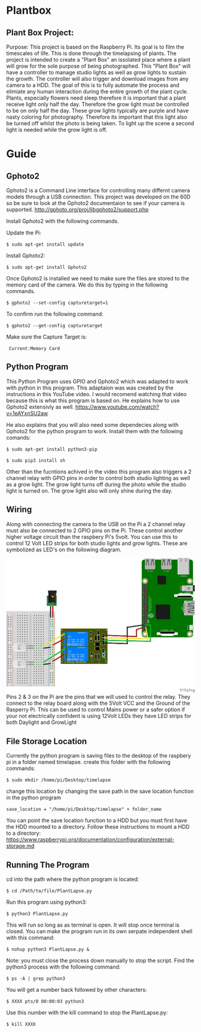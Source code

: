# Plantbox
## Plant Box Project:
Purpose: This project is based on the Raspberry Pi. Its goal is to film the timescales of life. This is done through the timelapsing of plants. The project is intended to create a "Plant Box" an issolated place where a plant will grow for the sole purpose of being photographed. This "Plant Box" will have a controller to manage studio lights as well as grow lights to sustain the growth. The controller will also trigger and download images from any camera to a HDD. The goal of this is to fully automate the process and elimiate any human interaction during the entire growth of the plant cycle. Plants, especially flowers need sleep therefore it is important that a plant receive light only half the day. Therefore the grow light must be controlled to be on only half the day. These grow lights typically are purple and have nasty coloring for photography. Therefore its important that this light also be turned off whilst the photo is being taken. To light up the scene a second light is needed while the grow light is off.

# Guide
## Gphoto2
Gphoto2 is a Command Line interface for controlling many differnt camera models through a USB connection. This project was developed on the 60D so be sure to look at the Gphoto2 documentaion to see if your camera is supported.
http://gphoto.org/proj/libgphoto2/support.php 

Install Gphoto2 with the following commands.

Update the Pi:
```
$ sudo apt-get install update
```
Install Gphoto2:
```
$ sudo apt-get install Gphoto2
```

Once Gphoto2 is installed we need to make sure the files are stored to the memory card of the camera. We do this by typing in the following commands. 
```
$ gphoto2 --set-config capturetarget=1
```
To confirm run the following command:
```
$ gphoto2 --get-config capturetarget
```
Make sure the Capture Target is:
```
 Current:Memory Card
```
## Python Program
This Python Program uses GPIO and Gphoto2 which was adapted to work with python in this program. 
This adaptaion was was created by the instructions in this YouTube video. I would recomend watching that video because this is what this program is based on. He explains how to use Gphoto2 extensivly as well.
https://www.youtube.com/watch?v=1eAYxnSU2aw

He also explains that you will also need some dependecies along with Gphoto2 for the python program to work. Install them with the following comands:
```
$ sudo apt-get install python3-pip
```
```
$ sudo pip3 install sh
```
Other than the fucntions achived in the video this program also triggers 
a 2 channel relay with GPIO pins in order to control both studio lighting as well as a grow light. 
The grow light turns off during the photo while the studio light is turned on. The grow light also will only shine during the day. 

## Wiring
Along with connecting the camera to the USB on the Pi a 2 channel relay must also be connected to 2 GPIO pins on the Pi. These control another higher voltage circuit than the raspbery Pi's 5volt. You can use this to control 12 Volt LED strips for both studio lights and grow lights. These are symbolized as LED's on the following diagram.

![alt text](https://github.com/elocremarc/Plantbox/blob/master/2%20Channel%20Relay%20Raspberry%20Pi.jpg)
Pins 2 & 3 on the Pi are the pins that we will used to control the relay. They connect to the relay board along with the 5Volt VCC and the Ground of the Rasperry Pi. This can be used to control Mains power or a safer option if your not electrically confident is using 12Volt LEDs they have LED strips for both Daylight and GrowLight

## File Storage Location
Currently the python program is saving files to the desktop of the raspbery pi in a folder named timelapse.
create this folder with the following commands:
```
$ sudo mkdir /home/pi/Desktop/timelapse
```
 change this location by changing the save path in the save location function in the python program
```
save_location = "/home/pi/Desktop/timelapse" + folder_name
```
You can point the save location function to a HDD but you must first have the HDD mounted to a directory.
Follow these instructions to mount a HDD to a directory: 
https://www.raspberrypi.org/documentation/configuration/external-storage.md
## Running The Program
cd into the path where the python program is located:
```
$ cd /Path/to/file/PlantLapse.py
```
Run this program using python3:
```
$ python3 PlantLapse.py
```
This will run so long as as terminal is open. It will stop once terminal is closed. You can make the program run in its own serpate independent shell with this command:

```
$ nohup python3 PlantLapse.py &
```
Note: you must close the process down manually to stop the script. Find the python3 process with the following command:
```
$ ps -A | grep python3
```
You will get a number back followed by other characters:
```
$ XXXX pts/0 00:00:03 python3 
```
Use this number with the kill command to stop the PlantLapse.py:
```
$ kill XXXX
```

